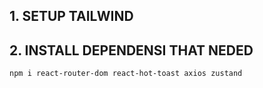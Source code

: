 ## 1. SETUP TAILWIND
## 2. INSTALL DEPENDENSI THAT NEDED

```bash
npm i react-router-dom react-hot-toast axios zustand
```


